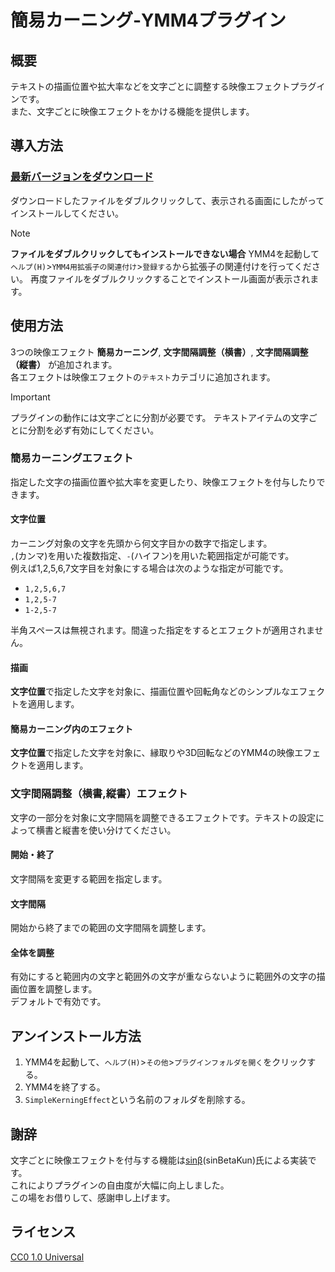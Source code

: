 # 簡易カーニング-YMM4プラグイン
## 概要
テキストの描画位置や拡大率などを文字ごとに調整する映像エフェクトプラグインです。  
また、文字ごとに映像エフェクトをかける機能を提供します。  
## 導入方法
### [最新バージョンをダウンロード](https://github.com/tetra-te/SimpleKerningEffect/releases/latest)
ダウンロードしたファイルをダブルクリックして、表示される画面にしたがってインストールしてください。
> [!NOTE]
> **ファイルをダブルクリックしてもインストールできない場合**
> YMM4を起動して`ヘルプ(H)`>`YMM4用拡張子の関連付け`>`登録する`から拡張子の関連付けを行ってください。
> 再度ファイルをダブルクリックすることでインストール画面が表示されます。

## 使用方法
3つの映像エフェクト **簡易カーニング**, **文字間隔調整（横書）**, **文字間隔調整（縦書）** が追加されます。  
各エフェクトは映像エフェクトの`テキスト`カテゴリに追加されます。  
> [!IMPORTANT]
> プラグインの動作には文字ごとに分割が必要です。
> テキストアイテムの文字ごとに分割を必ず有効にしてください。
### 簡易カーニングエフェクト
指定した文字の描画位置や拡大率を変更したり、映像エフェクトを付与したりできます。  
#### 文字位置
カーニング対象の文字を先頭から何文字目かの数字で指定します。  
`,`(カンマ)を用いた複数指定、`-`(ハイフン)を用いた範囲指定が可能です。  
例えば1,2,5,6,7文字目を対象にする場合は次のような指定が可能です。  
* `1,2,5,6,7`
* `1,2,5-7`
* `1-2,5-7`  

半角スペースは無視されます。間違った指定をするとエフェクトが適用されません。  
#### 描画
**文字位置**で指定した文字を対象に、描画位置や回転角などのシンプルなエフェクトを適用します。  
#### 簡易カーニング内のエフェクト
**文字位置**で指定した文字を対象に、縁取りや3D回転などのYMM4の映像エフェクトを適用します。  
### 文字間隔調整（横書,縦書）エフェクト
文字の一部分を対象に文字間隔を調整できるエフェクトです。テキストの設定によって横書と縦書を使い分けてください。  
#### 開始・終了
文字間隔を変更する範囲を指定します。  
#### 文字間隔
開始から終了までの範囲の文字間隔を調整します。
#### 全体を調整
有効にすると範囲内の文字と範囲外の文字が重ならないように範囲外の文字の描画位置を調整します。  
デフォルトで有効です。
## アンインストール方法
1. YMM4を起動して、`ヘルプ(H)`>`その他`>`プラグインフォルダを開く`をクリックする。  
2. YMM4を終了する。
3. `SimpleKerningEffect`という名前のフォルダを削除する。  
## 謝辞
文字ごとに映像エフェクトを付与する機能は[sinβ](https://x.com/sinBetaKun)(sinBetaKun)氏による実装です。  
これによりプラグインの自由度が大幅に向上しました。  
この場をお借りして、感謝申し上げます。
## ライセンス
[CC0 1.0 Universal](./LICENSE)